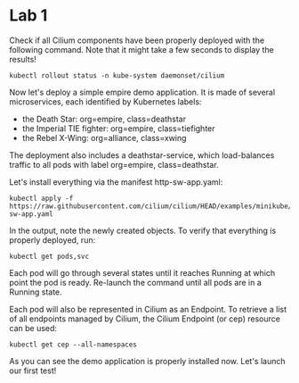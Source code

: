 # Lab 1

Check if all Cilium components have been properly deployed with the following
command. Note that it might take a few seconds to display the results!

```
kubectl rollout status -n kube-system daemonset/cilium
```

Now let's deploy a simple empire demo application. It is made of several
microservices, each identified by Kubernetes labels:

* the Death Star: org=empire, class=deathstar
* the Imperial TIE fighter: org=empire, class=tiefighter
* the Rebel X-Wing: org=alliance, class=xwing

The deployment also includes a deathstar-service, which load-balances traffic to
all pods with label org=empire, class=deathstar.

Let's install everything via the manifest http-sw-app.yaml:

```
kubectl apply -f https://raw.githubusercontent.com/cilium/cilium/HEAD/examples/minikube/http-sw-app.yaml
```

In the output, note the newly created objects. To verify that everything is
properly deployed, run:

```
kubectl get pods,svc
```

Each pod will go through several states until it reaches Running at which point
the pod is ready. Re-launch the command until all pods are in a Running state.

Each pod will also be represented in Cilium as an Endpoint. To retrieve a list
of all endpoints managed by Cilium, the Cilium Endpoint (or cep) resource can be
used:

```
kubectl get cep --all-namespaces
```

As you can see the demo application is properly installed now. Let's launch our
first test!
